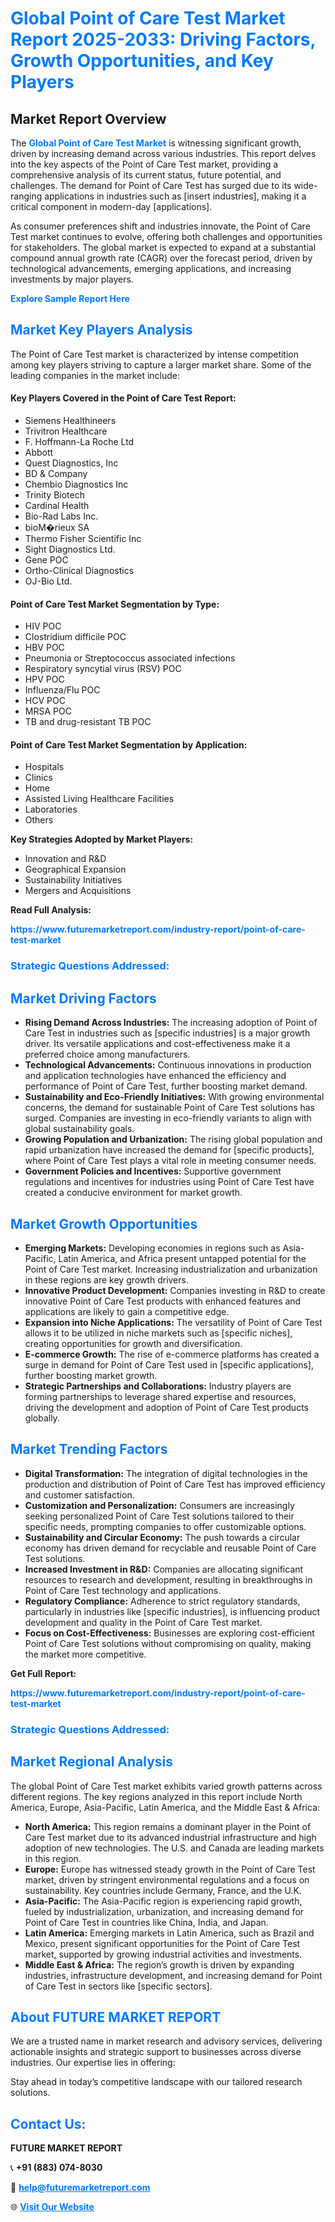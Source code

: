 <h1 style="color: #007BFF;">Global Point of Care Test Market Report 2025-2033: Driving Factors, Growth Opportunities, and Key Players</h1>

<section id="overview">
<h2>Market Report Overview</h2>
<p>The <a href="https://www.futuremarketreport.com/industry-report/point-of-care-test-market" style="color: #007BFF; text-decoration: none;"><strong>Global Point of Care Test Market</strong></a> is witnessing significant growth, driven by increasing demand across various industries. This report delves into the key aspects of the Point of Care Test market, providing a comprehensive analysis of its current status, future potential, and challenges. The demand for Point of Care Test has surged due to its wide-ranging applications in industries such as [insert industries], making it a critical component in modern-day [applications].</p>
<p>As consumer preferences shift and industries innovate, the Point of Care Test market continues to evolve, offering both challenges and opportunities for stakeholders. The global market is expected to expand at a substantial compound annual growth rate (CAGR) over the forecast period, driven by technological advancements, emerging applications, and increasing investments by major players.</p>
</section>

<section id="overview">
<p><a href="https://www.futuremarketreport.com/request-sample/reportId=35421" style="color: #007BFF; text-decoration: none;"><strong>Explore Sample Report Here</strong></a></p>
</section>

<section id="key-players">
<h2 style="color: #007BFF;">Market Key Players Analysis</h2>
<p>The Point of Care Test market is characterized by intense competition among key players striving to capture a larger market share. Some of the leading companies in the market include:</p>
<h4>Key Players Covered in the Point of Care Test Report:</h4>
<ul><li>Siemens Healthineers</li><li>Trivitron Healthcare</li><li>F. Hoffmann-La Roche Ltd</li><li>Abbott</li><li>Quest Diagnostics, Inc</li><li>BD &amp; Company</li><li>Chembio Diagnostics Inc</li><li>Trinity Biotech</li><li>Cardinal Health</li><li>Bio-Rad Labs Inc.</li><li>bioM�rieux SA</li><li>Thermo Fisher Scientific Inc</li><li>Sight Diagnostics Ltd.</li><li>Gene POC</li><li>Ortho-Clinical Diagnostics</li><li>OJ-Bio Ltd.</li></ul>
<h4>Point of Care Test Market Segmentation by Type:</h4>
<ul><li>HIV POC</li><li>Clostridium difficile POC</li><li>HBV POC</li><li>Pneumonia or Streptococcus associated infections</li><li>Respiratory syncytial virus (RSV) POC</li><li>HPV POC</li><li>Influenza/Flu POC</li><li>HCV POC</li><li>MRSA POC</li><li>TB and drug-resistant TB POC</li></ul>

<h4>Point of Care Test Market Segmentation by Application:</h4>
<ul><li>Hospitals</li><li>Clinics</li><li>Home</li><li>Assisted Living Healthcare Facilities</li><li>Laboratories</li><li>Others</li></ul>
<p><strong>Key Strategies Adopted by Market Players:</strong></p>
<ul>
<li>Innovation and R&D</li>
<li>Geographical Expansion</li>
<li>Sustainability Initiatives</li>
<li>Mergers and Acquisitions</li>
</ul>
</section>

<section>
<p><strong>Read Full Analysis: </strong></p><a href="https://www.futuremarketreport.com/industry-report/point-of-care-test-market" style="color: #007BFF; text-decoration: none;"><strong>https://www.futuremarketreport.com/industry-report/point-of-care-test-market</strong></a>
<h3 style="color: #007BFF;">Strategic Questions Addressed:</h3>
</section>

<section id="driving-factors">
<h2 style="color: #007BFF;">Market Driving Factors</h2>
<ul>
<li><strong>Rising Demand Across Industries:</strong> The increasing adoption of Point of Care Test in industries such as [specific industries] is a major growth driver. Its versatile applications and cost-effectiveness make it a preferred choice among manufacturers.</li>
<li><strong>Technological Advancements:</strong> Continuous innovations in production and application technologies have enhanced the efficiency and performance of Point of Care Test, further boosting market demand.</li>
<li><strong>Sustainability and Eco-Friendly Initiatives:</strong> With growing environmental concerns, the demand for sustainable Point of Care Test solutions has surged. Companies are investing in eco-friendly variants to align with global sustainability goals.</li>
<li><strong>Growing Population and Urbanization:</strong> The rising global population and rapid urbanization have increased the demand for [specific products], where Point of Care Test plays a vital role in meeting consumer needs.</li>
<li><strong>Government Policies and Incentives:</strong> Supportive government regulations and incentives for industries using Point of Care Test have created a conducive environment for market growth.</li>
</ul>
</section>

<section id="growth-opportunities">
<h2 style="color: #007BFF;">Market Growth Opportunities</h2>
<ul>
<li><strong>Emerging Markets:</strong> Developing economies in regions such as Asia-Pacific, Latin America, and Africa present untapped potential for the Point of Care Test market. Increasing industrialization and urbanization in these regions are key growth drivers.</li>
<li><strong>Innovative Product Development:</strong> Companies investing in R&D to create innovative Point of Care Test products with enhanced features and applications are likely to gain a competitive edge.</li>
<li><strong>Expansion into Niche Applications:</strong> The versatility of Point of Care Test allows it to be utilized in niche markets such as [specific niches], creating opportunities for growth and diversification.</li>
<li><strong>E-commerce Growth:</strong> The rise of e-commerce platforms has created a surge in demand for Point of Care Test used in [specific applications], further boosting market growth.</li>
<li><strong>Strategic Partnerships and Collaborations:</strong> Industry players are forming partnerships to leverage shared expertise and resources, driving the development and adoption of Point of Care Test products globally.</li>
</ul>
</section>

<section id="trending-factors">
<h2 style="color: #007BFF;">Market Trending Factors</h2>
<ul>
<li><strong>Digital Transformation:</strong> The integration of digital technologies in the production and distribution of Point of Care Test has improved efficiency and customer satisfaction.</li>
<li><strong>Customization and Personalization:</strong> Consumers are increasingly seeking personalized Point of Care Test solutions tailored to their specific needs, prompting companies to offer customizable options.</li>
<li><strong>Sustainability and Circular Economy:</strong> The push towards a circular economy has driven demand for recyclable and reusable Point of Care Test solutions.</li>
<li><strong>Increased Investment in R&D:</strong> Companies are allocating significant resources to research and development, resulting in breakthroughs in Point of Care Test technology and applications.</li>
<li><strong>Regulatory Compliance:</strong> Adherence to strict regulatory standards, particularly in industries like [specific industries], is influencing product development and quality in the Point of Care Test market.</li>
<li><strong>Focus on Cost-Effectiveness:</strong> Businesses are exploring cost-efficient Point of Care Test solutions without compromising on quality, making the market more competitive.</li>
</ul>
</section>

<section>
<p><strong>Get Full Report: </strong></p><a href="https://www.futuremarketreport.com/industry-report/point-of-care-test-market" style="color: #007BFF; text-decoration: none;"><strong>https://www.futuremarketreport.com/industry-report/point-of-care-test-market</strong></a>
<h3 style="color: #007BFF;">Strategic Questions Addressed:</h3>
</section>


<section id="regional-analysis">
<h2 style="color: #007BFF;">Market Regional Analysis</h2>
<p>The global Point of Care Test market exhibits varied growth patterns across different regions. The key regions analyzed in this report include North America, Europe, Asia-Pacific, Latin America, and the Middle East & Africa:</p>
<ul>
<li><strong>North America:</strong> This region remains a dominant player in the Point of Care Test market due to its advanced industrial infrastructure and high adoption of new technologies. The U.S. and Canada are leading markets in this region.</li>
<li><strong>Europe:</strong> Europe has witnessed steady growth in the Point of Care Test market, driven by stringent environmental regulations and a focus on sustainability. Key countries include Germany, France, and the U.K.</li>
<li><strong>Asia-Pacific:</strong> The Asia-Pacific region is experiencing rapid growth, fueled by industrialization, urbanization, and increasing demand for Point of Care Test in countries like China, India, and Japan.</li>
<li><strong>Latin America:</strong> Emerging markets in Latin America, such as Brazil and Mexico, present significant opportunities for the Point of Care Test market, supported by growing industrial activities and investments.</li>
<li><strong>Middle East & Africa:</strong> The region’s growth is driven by expanding industries, infrastructure development, and increasing demand for Point of Care Test in sectors like [specific sectors].</li>
</ul>
</section>

<footer>
<h2 style="color: #007BFF;">About FUTURE MARKET REPORT</h2>
<p>We are a trusted name in market research and advisory services, delivering actionable insights and strategic support to businesses across diverse industries. Our expertise lies in offering:</p>

<p>Stay ahead in today’s competitive landscape with our tailored research solutions.</p>

<h2 style="color: #007BFF;">Contact Us:</h2>
<p><strong>FUTURE MARKET REPORT</strong></p>
<p>📞 <strong>+91 (883) 074-8030</strong></p>
<p>📧 <strong><a href="mailto:help@futuremarketreport.com" style="color: #007BFF;">help@futuremarketreport.com</a></strong></p>
<p>🌐 <strong><a href="https://www.futuremarketreport.com/" style="color: #007BFF;">Visit Our Website</a></strong></p>
</footer>